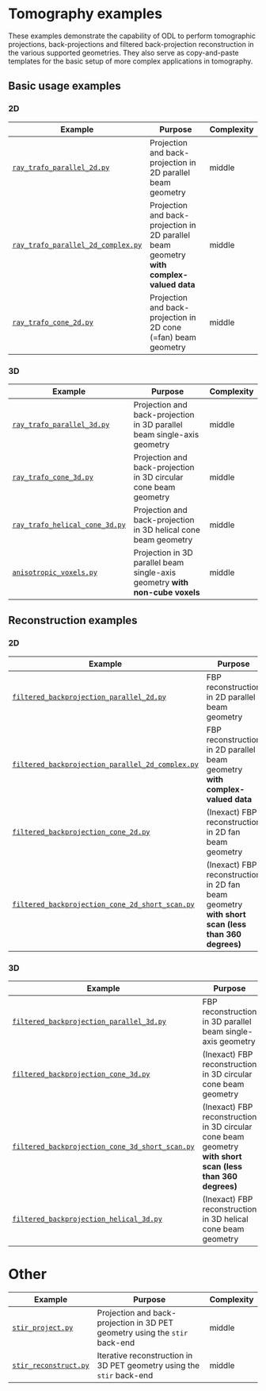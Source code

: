 # Tomography examples

These examples demonstrate the capability of ODL to perform tomographic projections, back-projections and filtered back-projection reconstruction in the various supported geometries. They also serve as copy-and-paste templates for the basic setup of more complex applications in tomography.

## Basic usage examples

### 2D

Example | Purpose | Complexity
------- | ------- | ----------
[`ray_trafo_parallel_2d.py`](ray_trafo_parallel_2d.py) | Projection and back-projection in 2D parallel beam geometry | middle
[`ray_trafo_parallel_2d_complex.py`](ray_trafo_parallel_2d_complex.py) | Projection and back-projection in 2D parallel beam geometry **with complex-valued data** | middle
[`ray_trafo_cone_2d.py`](ray_trafo_cone_2d.py) | Projection and back-projection in 2D cone (=fan) beam geometry | middle

### 3D

Example | Purpose | Complexity
------- | ------- | ----------
[`ray_trafo_parallel_3d.py`](ray_trafo_parallel_3d.py) | Projection and back-projection in 3D parallel beam single-axis geometry | middle
[`ray_trafo_cone_3d.py`](ray_trafo_cone_3d.py) | Projection and back-projection in 3D circular cone beam geometry | middle
[`ray_trafo_helical_cone_3d.py`](ray_trafo_helical_cone_3d.py) | Projection and back-projection in 3D helical cone beam geometry | middle
[`anisotropic_voxels.py`](anisotropic_voxels.py) | Projection in 3D parallel beam single-axis geometry **with non-cube voxels** | middle


## Reconstruction examples

### 2D

Example | Purpose | Complexity
------- | ------- | ----------
[`filtered_backprojection_parallel_2d.py`](filtered_backprojection_parallel_2d.py) | FBP reconstruction in 2D parallel beam geometry | middle
[`filtered_backprojection_parallel_2d_complex.py`](filtered_backprojection_parallel_2d_complex.py) | FBP reconstruction in 2D parallel beam geometry **with complex-valued data** | middle
[`filtered_backprojection_cone_2d.py`](filtered_backprojection_cone_2d.py) | (Inexact) FBP reconstruction in 2D fan beam geometry | middle
[`filtered_backprojection_cone_2d_short_scan.py`](filtered_backprojection_cone_2d_short_scan.py) | (Inexact) FBP reconstruction in 2D fan beam geometry **with short scan (less than 360 degrees)** | middle

### 3D

Example | Purpose | Complexity
------- | ------- | ----------
[`filtered_backprojection_parallel_3d.py`](filtered_backprojection_parallel_3d.py) | FBP reconstruction in 3D parallel beam single-axis geometry | middle
[`filtered_backprojection_cone_3d.py`](filtered_backprojection_cone_3d.py) | (Inexact) FBP reconstruction in 3D circular cone beam geometry | middle
[`filtered_backprojection_cone_3d_short_scan.py`](filtered_backprojection_cone_3d_short_scan.py) | (Inexact) FBP reconstruction in 3D circular cone beam geometry **with short scan (less than 360 degrees)** | middle
[`filtered_backprojection_helical_3d.py`](filtered_backprojection_helical_3d.py) | (Inexact) FBP reconstruction in 3D helical cone beam geometry | middle


# Other

[comment]: <> (This stuff will be removed from core ODL, just putting it to "Other" for now)

Example | Purpose | Complexity
------- | ------- | ----------
[`stir_project.py`](stir_project.py) | Projection and back-projection in 3D PET geometry using the `stir` back-end | middle
[`stir_reconstruct.py`](stir_reconstruct.py) | Iterative reconstruction in 3D PET geometry using the `stir` back-end | middle
